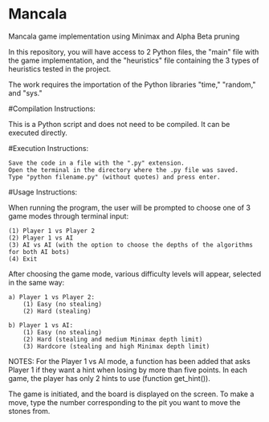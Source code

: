 # Mancala
Mancala game implementation using Minimax and Alpha Beta pruning



In this repository, you will have access to 2 Python files, the "main" file with the game implementation, and the "heuristics" file containing the 3 types of heuristics tested in the project.

The work requires the importation of the Python libraries "time," "random," and "sys."

#Compilation Instructions:

This is a Python script and does not need to be compiled. It can be executed directly.

#Execution Instructions:

	Save the code in a file with the ".py" extension.
	Open the terminal in the directory where the .py file was saved.
	Type "python filename.py" (without quotes) and press enter.

#Usage Instructions:

When running the program, the user will be prompted to choose one of 3 game modes through terminal input:

	(1) Player 1 vs Player 2
	(2) Player 1 vs AI
	(3) AI vs AI (with the option to choose the depths of the algorithms for both AI bots)
	(4) Exit
After choosing the game mode, various difficulty levels will appear, selected in the same way:

	a) Player 1 vs Player 2:
		(1) Easy (no stealing)
		(2) Hard (stealing)

	b) Player 1 vs AI:
		(1) Easy (no stealing)
		(2) Hard (stealing and medium Minimax depth limit)
		(3) Hardcore (stealing and high Minimax depth limit)

NOTES: For the Player 1 vs AI mode, a function has been added that asks Player 1 if they want a hint when losing by more than five points. In each game, the player has only 2 hints to use (function get_hint()).

The game is initiated, and the board is displayed on the screen. To make a move, type the number corresponding to the pit you want to move the stones from.
